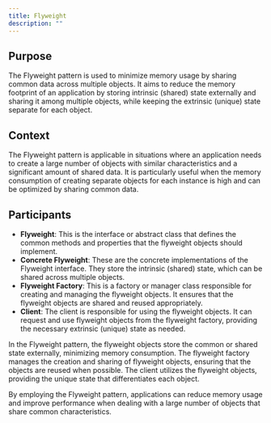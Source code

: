 ```yaml
---
title: Flyweight
description: ""
---
```


## Purpose

The Flyweight pattern is used to minimize memory usage by sharing common data across multiple objects. It aims to reduce the memory footprint of an application by storing intrinsic (shared) state externally and sharing it among multiple objects, while keeping the extrinsic (unique) state separate for each object.

## Context

The Flyweight pattern is applicable in situations where an application needs to create a large number of objects with similar characteristics and a significant amount of shared data. It is particularly useful when the memory consumption of creating separate objects for each instance is high and can be optimized by sharing common data.

## Participants

- **Flyweight**: This is the interface or abstract class that defines the common methods and properties that the flyweight objects should implement.
- **Concrete Flyweight**: These are the concrete implementations of the Flyweight interface. They store the intrinsic (shared) state, which can be shared across multiple objects.
- **Flyweight Factory**: This is a factory or manager class responsible for creating and managing the flyweight objects. It ensures that the flyweight objects are shared and reused appropriately.
- **Client**: The client is responsible for using the flyweight objects. It can request and use flyweight objects from the flyweight factory, providing the necessary extrinsic (unique) state as needed.

In the Flyweight pattern, the flyweight objects store the common or shared state externally, minimizing memory consumption. The flyweight factory manages the creation and sharing of flyweight objects, ensuring that the objects are reused when possible. The client utilizes the flyweight objects, providing the unique state that differentiates each object.

By employing the Flyweight pattern, applications can reduce memory usage and improve performance when dealing with a large number of objects that share common characteristics.

